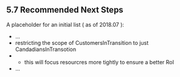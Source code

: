 ## 5.7 Recommended Next Steps

A placeholder for an initial list ( as of 2018.07 ):

* ...
* restricting the scope of CustomersInTransition to just CandadiansInTransotion
* * this will focus resourcres more tightly to ensure a better RoI
* ...
